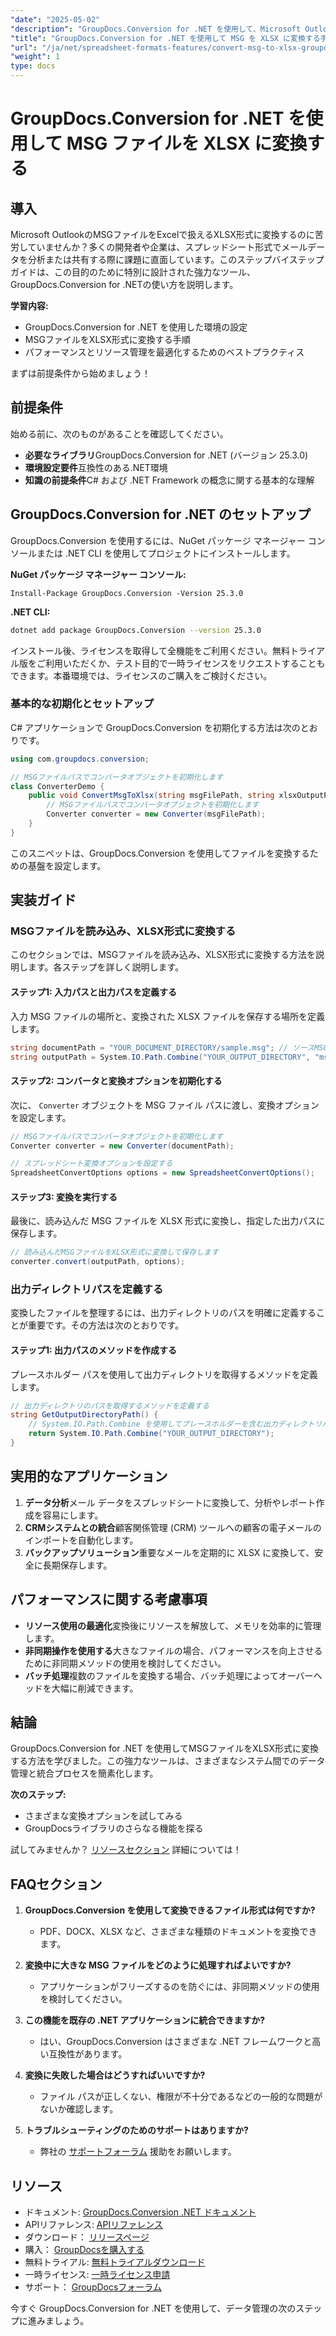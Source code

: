 ```yaml
---
"date": "2025-05-02"
"description": "GroupDocs.Conversion for .NET を使用して、Microsoft Outlook MSG ファイルを Excel 対応の XLSX 形式に変換する方法を学びましょう。このステップバイステップのガイドに従って、シームレスな統合と効率的なデータ管理を実現しましょう。"
"title": "GroupDocs.Conversion for .NET を使用して MSG を XLSX に変換する手順"
"url": "/ja/net/spreadsheet-formats-features/convert-msg-to-xlsx-groupdocs-net/"
"weight": 1
type: docs
---
```

# GroupDocs.Conversion for .NET を使用して MSG ファイルを XLSX に変換する

## 導入

Microsoft OutlookのMSGファイルをExcelで扱えるXLSX形式に変換するのに苦労していませんか？多くの開発者や企業は、スプレッドシート形式でメールデータを分析または共有する際に課題に直面しています。このステップバイステップガイドは、この目的のために特別に設計された強力なツール、GroupDocs.Conversion for .NETの使い方を説明します。

**学習内容:**
- GroupDocs.Conversion for .NET を使用した環境の設定
- MSGファイルをXLSX形式に変換する手順
- パフォーマンスとリソース管理を最適化するためのベストプラクティス

まずは前提条件から始めましょう！

## 前提条件

始める前に、次のものがあることを確認してください。

- **必要なライブラリ**GroupDocs.Conversion for .NET (バージョン 25.3.0)
- **環境設定要件**互換性のある.NET環境
- **知識の前提条件**C# および .NET Framework の概念に関する基本的な理解

## GroupDocs.Conversion for .NET のセットアップ

GroupDocs.Conversion を使用するには、NuGet パッケージ マネージャー コンソールまたは .NET CLI を使用してプロジェクトにインストールします。

**NuGet パッケージ マネージャー コンソール:**
```plaintext
Install-Package GroupDocs.Conversion -Version 25.3.0
```

**.NET CLI:**
```bash
dotnet add package GroupDocs.Conversion --version 25.3.0
```

インストール後、ライセンスを取得して全機能をご利用ください。無料トライアル版をご利用いただくか、テスト目的で一時ライセンスをリクエストすることもできます。本番環境では、ライセンスのご購入をご検討ください。

### 基本的な初期化とセットアップ

C# アプリケーションで GroupDocs.Conversion を初期化する方法は次のとおりです。

```csharp
using com.groupdocs.conversion;

// MSGファイルパスでコンバータオブジェクトを初期化します
class ConverterDemo {
    public void ConvertMsgToXlsx(string msgFilePath, string xlsxOutputPath) {
        // MSGファイルパスでコンバータオブジェクトを初期化します
        Converter converter = new Converter(msgFilePath);
    }
}
```
このスニペットは、GroupDocs.Conversion を使用してファイルを変換するための基盤を設定します。

## 実装ガイド

### MSGファイルを読み込み、XLSX形式に変換する

このセクションでは、MSGファイルを読み込み、XLSX形式に変換する方法を説明します。各ステップを詳しく説明します。

#### ステップ1: 入力パスと出力パスを定義する
入力 MSG ファイルの場所と、変換された XLSX ファイルを保存する場所を定義します。

```csharp
string documentPath = "YOUR_DOCUMENT_DIRECTORY/sample.msg"; // ソースMSGファイルへのパス
string outputPath = System.IO.Path.Combine("YOUR_OUTPUT_DIRECTORY", "msg-converted-to.xlsx");
```

#### ステップ2: コンバータと変換オプションを初期化する
次に、 `Converter` オブジェクトを MSG ファイル パスに渡し、変換オプションを設定します。

```csharp
// MSGファイルパスでコンバータオブジェクトを初期化します
Converter converter = new Converter(documentPath);

// スプレッドシート変換オプションを設定する
SpreadsheetConvertOptions options = new SpreadsheetConvertOptions();
```

#### ステップ3: 変換を実行する
最後に、読み込んだ MSG ファイルを XLSX 形式に変換し、指定した出力パスに保存します。

```csharp
// 読み込んだMSGファイルをXLSX形式に変換して保存します
converter.convert(outputPath, options);
```

### 出力ディレクトリパスを定義する
変換したファイルを整理するには、出力ディレクトリのパスを明確に定義することが重要です。その方法は次のとおりです。

#### ステップ1: 出力パスのメソッドを作成する
プレースホルダー パスを使用して出力ディレクトリを取得するメソッドを定義します。

```csharp
// 出力ディレクトリのパスを取得するメソッドを定義する
string GetOutputDirectoryPath() {
    // System.IO.Path.Combine を使用してプレースホルダーを含む出力ディレクトリパスを構築します。
    return System.IO.Path.Combine("YOUR_OUTPUT_DIRECTORY");
}
```

## 実用的なアプリケーション

1. **データ分析**メール データをスプレッドシートに変換して、分析やレポート作成を容易にします。
2. **CRMシステムとの統合**顧客関係管理 (CRM) ツールへの顧客の電子メールのインポートを自動化します。
3. **バックアップソリューション**重要なメールを定期的に XLSX に変換して、安全に長期保存します。

## パフォーマンスに関する考慮事項

- **リソース使用の最適化**変換後にリソースを解放して、メモリを効率的に管理します。
- **非同期操作を使用する**大きなファイルの場合、パフォーマンスを向上させるために非同期メソッドの使用を検討してください。
- **バッチ処理**複数のファイルを変換する場合、バッチ処理によってオーバーヘッドを大幅に削減できます。

## 結論

GroupDocs.Conversion for .NET を使用してMSGファイルをXLSX形式に変換する方法を学びました。この強力なツールは、さまざまなシステム間でのデータ管理と統合プロセスを簡素化します。

**次のステップ:**
- さまざまな変換オプションを試してみる
- GroupDocsライブラリのさらなる機能を探る

試してみませんか？ [リソースセクション](https://docs.groupdocs.com/conversion/net/) 詳細については！

## FAQセクション

1. **GroupDocs.Conversion を使用して変換できるファイル形式は何ですか?**
   - PDF、DOCX、XLSX など、さまざまな種類のドキュメントを変換できます。

2. **変換中に大きな MSG ファイルをどのように処理すればよいですか?**
   - アプリケーションがフリーズするのを防ぐには、非同期メソッドの使用を検討してください。

3. **この機能を既存の .NET アプリケーションに統合できますか?**
   - はい、GroupDocs.Conversion はさまざまな .NET フレームワークと高い互換性があります。

4. **変換に失敗した場合はどうすればいいですか?**
   - ファイル パスが正しくない、権限が不十分であるなどの一般的な問題がないか確認します。

5. **トラブルシューティングのためのサポートはありますか?**
   - 弊社の [サポートフォーラム](https://forum.groupdocs.com/c/conversion/10) 援助をお願いします。

## リソース
- ドキュメント: [GroupDocs.Conversion .NET ドキュメント](https://docs.groupdocs.com/conversion/net/)
- APIリファレンス: [APIリファレンス](https://reference.groupdocs.com/conversion/net/)
- ダウンロード： [リリースページ](https://releases.groupdocs.com/conversion/net/)
- 購入： [GroupDocsを購入する](https://purchase.groupdocs.com/buy)
- 無料トライアル: [無料トライアルダウンロード](https://releases.groupdocs.com/conversion/net/)
- 一時ライセンス: [一時ライセンス申請](https://purchase.groupdocs.com/temporary-license/)
- サポート： [GroupDocsフォーラム](https://forum.groupdocs.com/c/conversion/10) 

今すぐ GroupDocs.Conversion for .NET を使用して、データ管理の次のステップに進みましょう。